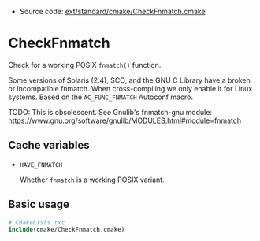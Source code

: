 <!-- This is auto-generated file. -->
* Source code: [ext/standard/cmake/CheckFnmatch.cmake](https://github.com/petk/php-build-system/blob/master/cmake/ext/standard/cmake/CheckFnmatch.cmake)

# CheckFnmatch

Check for a working POSIX `fnmatch()` function.

Some versions of Solaris (2.4), SCO, and the GNU C Library have a broken or
incompatible fnmatch. When cross-compiling we only enable it for Linux systems.
Based on the `AC_FUNC_FNMATCH` Autoconf macro.

TODO: This is obsolescent. See Gnulib's fnmatch-gnu module:
https://www.gnu.org/software/gnulib/MODULES.html#module=fnmatch

## Cache variables

* `HAVE_FNMATCH`

  Whether `fnmatch` is a working POSIX variant.

## Basic usage

```cmake
# CMakeLists.txt
include(cmake/CheckFnmatch.cmake)
```
